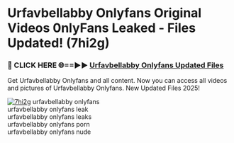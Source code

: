 # Urfavbellabby Onlyfans Original Videos 0nlyFans Leaked - Files Updated! (7hi2g)

<h3>🔴 CLICK HERE 🌐==►► <a href="https://tinyurl.com/ms9xzufz" rel="nofollow">Urfavbellabby Onlyfans Updated Files</a></h3>

Get Urfavbellabby Onlyfans and all content. Now you can access all videos and pictures of Urfavbellabby Onlyfans. New Updated Files 2025!

[![7hi2g](https://i.imgur.com/ppqm5kG.gif)](https://tinyurl.com/ms9xzufz)
urfavbellabby onlyfans<br>
urfavbellabby onlyfans leak<br>
urfavbellabby onlyfans leaks<br>
urfavbellabby onlyfans porn<br>
urfavbellabby onlyfans nude